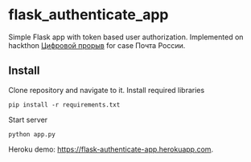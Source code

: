 # flask_authenticate_app
Simple Flask app with token based user authorization. Implemented on hackthon [Цифровой прорыв](https://leadersofdigital.ru/) for case Почта России.

## Install
Clone repository and navigate to it. Install required libraries

```
pip install -r requirements.txt
```

Start server
```
python app.py
```

Heroku demo: https://flask-authenticate-app.herokuapp.com.

